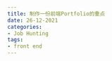 ```yaml
---
title: 制作一份前端Portfolio的重点
date: 26-12-2021
categories:
- Job Hunting
tags:
- front end
---
```







